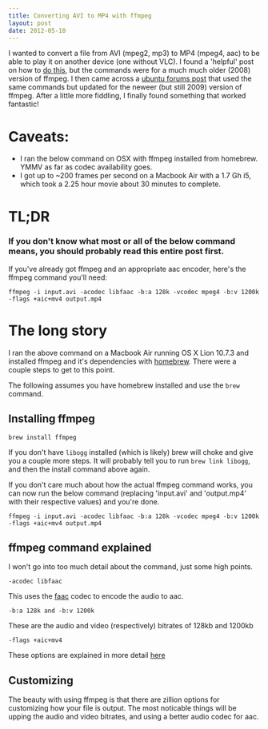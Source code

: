 ```yaml
---
title: Converting AVI to MP4 with ffmpeg
layout: post
date: 2012-05-10
---
```


I wanted to convert a file from AVI (mpeg2, mp3) to MP4 (mpeg4, aac) to be able to play it on another device (one without VLC). I found a 'helpful' post on how to [do this](http://www.catswhocode.com/blog/19-ffmpeg-commands-for-all-needs), but the commands were for a much much older (2008) version of ffmpeg. I then came across a [ubuntu forums post](http://ubuntuforums.org/showthread.php?t=1328537) that used the same commands but updated for the neweer (but still 2009) version of ffmpeg. After a little more fiddling, I finally found something that worked fantastic!

# Caveats:

 - I ran the below command on OSX with ffmpeg installed from homebrew. YMMV as far as codec availability goes.
 - I got up to ~200 frames per second on a Macbook Air with a 1.7 Gh i5, which took a 2.25 hour movie about 30 minutes to complete.

# TL;DR

### If you don't know what most or all of the below command means, you should probably read this entire post first.

If you've already got ffmpeg and an appropriate aac encoder, here's the ffmpeg command you'll need:

    ffmpeg -i input.avi -acodec libfaac -b:a 128k -vcodec mpeg4 -b:v 1200k -flags +aic+mv4 output.mp4

# The long story

I ran the above command on a Macbook Air running OS X Lion 10.7.3 and installed ffmpeg and it's dependencies with [homebrew](http://mxcl.github.com/homebrew/). There were a couple steps to get to this point.

The following assumes you have homebrew installed and use the `brew` command.

## Installing ffmpeg

    brew install ffmpeg

If you don't have `libogg` installed (which is likely) brew will choke and give you a couple more steps. It will probably tell you to run `brew link libogg`, and then the install command above again.

If you don't care much about how the actual ffmpeg command works, you can now run the below command (replacing 'input.avi' and 'output.mp4' with their respective values) and you're done.

    ffmpeg -i input.avi -acodec libfaac -b:a 128k -vcodec mpeg4 -b:v 1200k -flags +aic+mv4 output.mp4

## ffmpeg command explained

I won't go into too much detail about the command, just some high points.

    -acodec libfaac

This uses the [faac](http://www.audiocoding.com/faac.html) codec to encode the audio to aac.

    -b:a 128k and -b:v 1200k

These are the audio and video (respectively) bitrates of 128kb and 1200kb

    -flags +aic+mv4

These options are explained in more detail [here](http://en.wikibooks.org/wiki/FFMPEG_An_Intermediate_Guide/Flags_Flags)

## Customizing

The beauty with using ffmpeg is that there are zillion options for customizing how your file is output. The most noticable things will be upping the audio and video bitrates, and using a better audio codec for aac. 